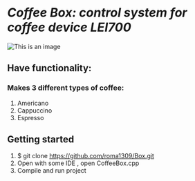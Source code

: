 # ***Coffee Box: control system for coffee device LEI700***
![This is an image](https://cdn7.sellbe.com/p75/s-75780/product/92/764029.jpg)
## Have functionality:
### Makes 3 different types of coffee:
1. Americano
2. Cappuccino
3. Espresso
## **Getting started**
1. $ git clone https://github.com/roma1309/Box.git
2. Open with some IDE , open CoffeeBox.cpp
3. Compile and run project 